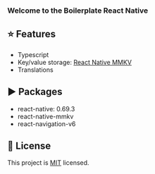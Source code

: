 ### Welcome to the Boilerplate React Native

## :star: Features
- Typescript
- Key/value storage: [React Native MMKV](https://github.com/mrousavy/react-native-mmkv)
- Translations

## :arrow_forward: Packages
- react-native: 0.69.3
- react-native-mmkv
- react-navigation-v6

## :bookmark: License

This project is [MIT](LICENSE) licensed.
